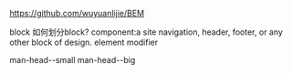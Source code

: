 https://github.com/wuyuanlijie/BEM

block 如何划分block? component:a site navigation, header, footer, or any other block of design.
element
modifier


man-head--small
man-head--big
